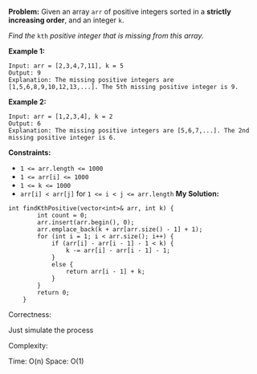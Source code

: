 **Problem:**
Given an array `arr` of positive integers sorted in a **strictly increasing order**, and an integer `k`.

*Find the* `kth` *positive integer that is missing from this array.*

 

**Example 1:**

```
Input: arr = [2,3,4,7,11], k = 5
Output: 9
Explanation: The missing positive integers are [1,5,6,8,9,10,12,13,...]. The 5th missing positive integer is 9.
```

**Example 2:**

```
Input: arr = [1,2,3,4], k = 2
Output: 6
Explanation: The missing positive integers are [5,6,7,...]. The 2nd missing positive integer is 6.
```

 

**Constraints:**

- `1 <= arr.length <= 1000`
- `1 <= arr[i] <= 1000`
- `1 <= k <= 1000`
- `arr[i] < arr[j]` for `1 <= i < j <= arr.length`
**My Solution:**
```
int findKthPositive(vector<int>& arr, int k) {
        int count = 0;
        arr.insert(arr.begin(), 0);
        arr.emplace_back(k + arr[arr.size() - 1] + 1);
        for (int i = 1; i < arr.size(); i++) {
            if (arr[i] - arr[i - 1] - 1 < k) {
                k -= arr[i] - arr[i - 1] - 1;
            }
            else {
                return arr[i - 1] + k;
            }
        }
        return 0;
    }
```
Correctness:

Just simulate the process

Complexity:

Time: O(n)
Space: O(1)